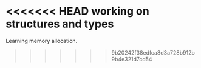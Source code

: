 <<<<<<< HEAD
working on structures and types
=======
Learning memory allocation.
>>>>>>> 9b20242f38edfca8d3a728b912b9b4e321d7cd54

